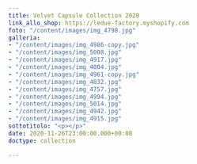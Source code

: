 ```yaml
---
title: Velvet Capsule Collection 2020
link_allo_shop: https://ledue-factory.myshopify.com
foto: "/content/images/img_4798.jpg"
galleria:
- "/content/images/img_4986-copy.jpg"
- "/content/images/img_5008.jpg"
- "/content/images/img_4917.jpg"
- "/content/images/img_4804.jpg"
- "/content/images/img_4961-copy.jpg"
- "/content/images/img_4832.jpg"
- "/content/images/img_4757.jpg"
- "/content/images/img_4994.jpg"
- "/content/images/img_5014.jpg"
- "/content/images/img_4942.jpg"
- "/content/images/img_4915.jpg"
sottotitolo: "<p></p>"
date: 2020-11-26T23:00:00.000+00:00
doctype: collection

---
```

